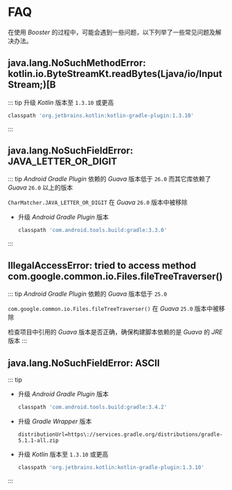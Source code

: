 # FAQ

在使用 *Booster* 的过程中，可能会遇到一些问题，以下列举了一些常见问题及解决办法。

## java.lang.NoSuchMethodError: kotlin.io.ByteStreamKt.readBytes(Ljava/io/InputStream;)[B

::: tip
升级 *Kotlin* 版本至 `1.3.10` 或更高

```groovy
classpath 'org.jetbrains.kotlin:kotlin-gradle-plugin:1.3.10'
```
:::

## java.lang.NoSuchFieldError: JAVA_LETTER_OR_DIGIT

::: tip
*Android Gradle Plugin* 依赖的 *Guava* 版本低于 `26.0` 而其它库依赖了 *Guava* `26.0` 以上的版本

`CharMatcher.JAVA_LETTER_OR_DIGIT` 在 *Guava* `26.0` 版本中被移除

- 升级 *Android Gradle Plugin* 版本

    ```groovy
    classpath 'com.android.tools.build:gradle:3.3.0'
    ```
:::

## IllegalAccessError: tried to access method com.google.common.io.Files.fileTreeTraverser()

::: tip
*Android Gradle Plugin* 依赖的 *Guava* 版本低于 `25.0`

`com.google.common.io.Files.fileTreeTraverser()` 在 *Guava*  `25.0` 版本中被移除

检查项目中引用的 *Guava* 版本是否正确，确保构建脚本依赖的是 *Guava* 的 *JRE* 版本
:::

## java.lang.NoSuchFieldError: ASCII

::: tip
- 升级 *Android Gradle Plugin* 版本

    ```groovy
    classpath 'com.android.tools.build:gradle:3.4.2'
    ```

- 升级 *Gradle Wrapper* 版本

    ```properties
    distributionUrl=https\://services.gradle.org/distributions/gradle-5.1.1-all.zip
    ```

- 升级 *Kotlin* 版本至 `1.3.10` 或更高

    ```groovy
    classpath 'org.jetbrains.kotlin:kotlin-gradle-plugin:1.3.10'
    ```
:::
